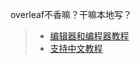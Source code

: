 overleaf不香嘛？干嘛本地写？

>	+ [编辑器和编程器教程](https://zhuanlan.zhihu.com/p/508823527)
>	+ [支持中文教程](https://jingyan.baidu.com/article/ff411625e229d512e482379c.html)